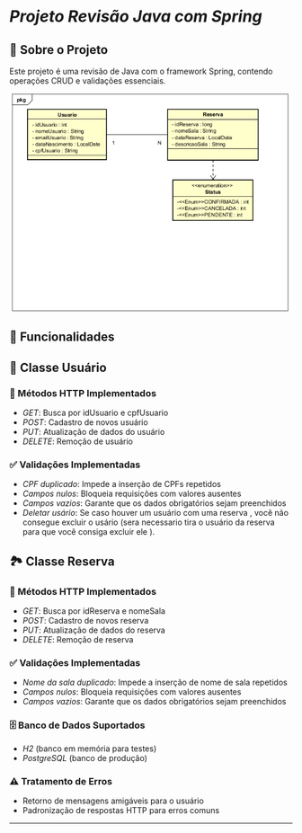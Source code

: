 # *Projeto Revisão Java com Spring*

## 📌 Sobre o Projeto
Este projeto é uma revisão de Java com o framework Spring, contendo operações CRUD e validações essenciais.

![Diagram de classe](ReservaUsuario.png)
 

## 🚀 Funcionalidades

## 👤 Classe Usuário

### 🔹 Métodos HTTP Implementados
- *GET*: Busca por idUsuario e cpfUsuario
- *POST*: Cadastro de novos usuário
- *PUT*: Atualização de dados do usuário
- *DELETE*: Remoção de usuário

### ✅ Validações Implementadas
- *CPF duplicado*: Impede a inserção de CPFs repetidos
- *Campos nulos*: Bloqueia requisições com valores ausentes
- *Campos vazios*: Garante que os dados obrigatórios sejam preenchidos
- *Deletar usário*: Se caso houver um usuário com uma reserva , você não consegue excluir o usário (sera necessario tira o usuário da reserva para que você consiga excluir ele ).

 ## 🏞 Classe Reserva

### 🔹 Métodos HTTP Implementados
- *GET*: Busca por idReserva e nomeSala
- *POST*: Cadastro de novos reserva
- *PUT*: Atualização de dados do reserva
- *DELETE*: Remoção de reserva

### ✅ Validações Implementadas
- *Nome da sala duplicado*: Impede a inserção de nome de sala repetidos
- *Campos nulos*: Bloqueia requisições com valores ausentes
- *Campos vazios*: Garante que os dados obrigatórios sejam preenchidos


### 🗄 Banco de Dados Suportados
- *H2* (banco em memória para testes)
- *PostgreSQL* (banco de produção)

### ⚠ Tratamento de Erros
- Retorno de mensagens amigáveis para o usuário
- Padronização de respostas HTTP para erros comuns

---
